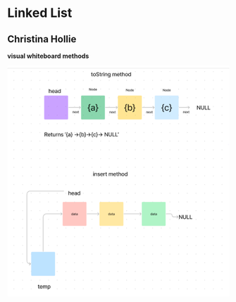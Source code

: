 # Linked List

## Christina Hollie
**visual whiteboard methods**

![figmaLLvisual](Screenshot%20(96).png)
